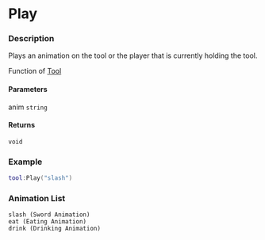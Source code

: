 # Play

### Description

Plays an animation on the tool or the player that is currently holding the tool.

Function of [Tool](/classes/Tool/)

#### Parameters

anim `string`

#### Returns

`void`

### Example

```lua
tool:Play("slash")
```

### Animation List

```
slash (Sword Animation)
eat (Eating Animation)
drink (Drinking Animation)
```
